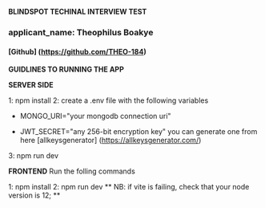 **BLINDSPOT TECHINAL INTERVIEW TEST**

### applicant_name: Theophilus Boakye

#### [Github] (https://github.com/THEO-184)

**GUIDLINES TO RUNNING THE APP**

**SERVER SIDE**

1: npm install
2: create a .env file with the following variables

- MONGO_URI="your mongodb connection uri"

* JWT_SECRET="any 256-bit encryption key"
  you can generate one from here [allkeysgenerator] (https://allkeysgenerator.com/)

3: npm run dev

**FRONTEND**
Run the folling commands

1: npm install
2: npm run dev
** NB: if vite is failing, check that your node version is 12; **
